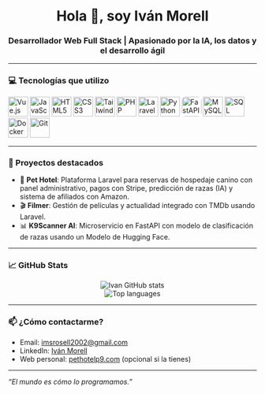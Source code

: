 <h1 align="center">Hola 👋, soy Iván Morell</h1>
<h3 align="center">Desarrollador Web Full Stack | Apasionado por la IA, los datos y el desarrollo ágil</h3>

---

### 💻 Tecnologías que utilizo

<p align="left">
  <!-- Frontend -->
  <img src="https://cdn.jsdelivr.net/gh/devicons/devicon/icons/vuejs/vuejs-original.svg" alt="Vue.js" width="40"/>
  <img src="https://cdn.jsdelivr.net/gh/devicons/devicon/icons/javascript/javascript-original.svg" alt="JavaScript" width="40"/>
  <img src="https://cdn.jsdelivr.net/gh/devicons/devicon/icons/html5/html5-original.svg" alt="HTML5" width="40"/>
  <img src="https://cdn.jsdelivr.net/gh/devicons/devicon/icons/css3/css3-original.svg" alt="CSS3" width="40"/>
  <img src="https://www.vectorlogo.zone/logos/tailwindcss/tailwindcss-icon.svg" alt="TailwindCSS" width="40"/>

  <!-- Backend -->
  <img src="https://cdn.jsdelivr.net/gh/devicons/devicon/icons/php/php-original.svg" alt="PHP" width="40"/>
  <img src="https://upload.wikimedia.org/wikipedia/commons/9/9a/Laravel.svg" alt="Laravel" width="40"/>
  <img src="https://cdn.jsdelivr.net/gh/devicons/devicon/icons/python/python-original.svg" alt="Python" width="40"/>
  <img src="https://fastapi.tiangolo.com/img/icon-white.svg" alt="FastAPI" width="40" style="background-color: white; border-radius: 8px"/>

  <!-- Bases de datos -->
  <img src="https://cdn.jsdelivr.net/gh/devicons/devicon/icons/mysql/mysql-original.svg" alt="MySQL" width="40"/>
  <img src="https://cdn.jsdelivr.net/gh/devicons/devicon/icons/sqlite/sqlite-original.svg" alt="SQL Server" width="40"/>

  <!-- DevOps y otros -->
  <img src="https://cdn.jsdelivr.net/gh/devicons/devicon/icons/docker/docker-original.svg" alt="Docker" width="40"/>
  <img src="https://cdn.jsdelivr.net/gh/devicons/devicon/icons/git/git-original.svg" alt="Git" width="40"/>
</p>


---

### 🚀 Proyectos destacados

- 🐶 **Pet Hotel**: Plataforma Laravel para reservas de hospedaje canino con panel administrativo, pagos con Stripe, predicción de razas (IA) y sistema de afiliados con Amazon.
- 🎬 **Filmer**: Gestión de películas y actualidad integrado con TMDb usando Laravel.
- 📊 **K9Scanner AI**: Microservicio en FastAPI con modelo de clasificación de razas usando un Modelo de Hugging Face.

---

### 📈 GitHub Stats

<p align="center">
  <img src="https://github-readme-stats.vercel.app/api?username=Ims2002&show_icons=true&theme=radical" alt="Ivan GitHub stats"/>
  <br />
  <img src="https://github-readme-stats.vercel.app/api/top-langs/?username=Ims2002&layout=compact&theme=radical" alt="Top languages" />
</p>

---

### 📫 ¿Cómo contactarme?

- Email: imsrosell2002@gmail.com  
- LinkedIn: [Iván Morell](https://www.linkedin.com/in/ivan-morell/)  
- Web personal: [pethotelp9.com](https://pethotelp9.com) (opcional si la tienes)

---

_“El mundo es cómo lo programamos.”_

